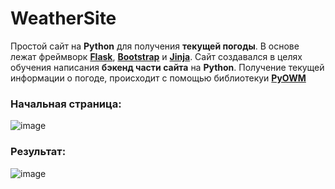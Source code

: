 # WeatherSite
Простой сайт на **Python** для получения **текущей погоды**. В основе лежат фреймворк **[Flask](https://ru.wikipedia.org/wiki/Flask_(%D0%B2%D0%B5%D0%B1-%D1%84%D1%80%D0%B5%D0%B9%D0%BC%D0%B2%D0%BE%D1%80%D0%BA))**, **[Bootstrap](https://getbootstrap.com/)** и **[Jinja](https://ru.wikipedia.org/wiki/Jinja)**. Сайт создавался в целях обучения написания **бэкенд части сайта** на **Python**. Получение текущей информации о погоде, происходит с помощью библиотекуи **[PyOWM](https://pyowm.readthedocs.io/en/latest/)**

### Начальная страница:

![image](https://user-images.githubusercontent.com/78260779/142764759-a9e9acb5-9238-487a-91bc-a48c3cb0d445.png)


### Результат:

![image](https://user-images.githubusercontent.com/78260779/142764663-c02843ea-f47c-4373-b2d6-cc08fb4e495b.png)

  
